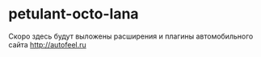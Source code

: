 petulant-octo-lana
==================

Скоро здесь будут выложены расширения и плагины автомобильного сайта http://autofeel.ru
